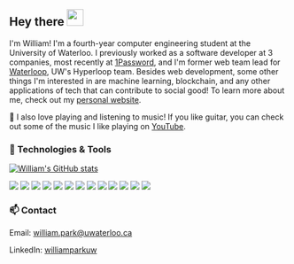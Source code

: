 ## Hey there <img src="https://raw.githubusercontent.com/MartinHeinz/MartinHeinz/master/wave.gif" width="30px">

I'm William! I'm a fourth-year computer engineering student at the University of Waterloo. I previously worked as a software developer at 3 companies, most recently at [1Password](https://1password.com/), and I'm former web team lead for [Waterloop](https://teamwaterloop.ca/), UW's Hyperloop team. Besides web development, some other things I'm interested in are machine learning, blockchain, and any other applications of tech that can contribute to social good! To learn more about me, check out my [personal website](https://www.williampark.ca/).

🎸 I also love playing and listening to music! If you like guitar, you can check out some of the music I like playing on [YouTube](https://youtube.com/playlist?list=PLDwNwv0NMcF7aautxVZpOWOmxnbRYjJMF).

### 🔨 Technologies & Tools

[![William's GitHub stats](https://github-readme-stats.vercel.app/api?username=williamhpark&count_private=true&hide=stars&show_icons=true)](https://github.com/anuraghazra/github-readme-stats)

![](https://img.shields.io/badge/Code-JavaScript-informational?style=flat&logo=javascript&logoColor=white&color=2bbc8a)
![](https://img.shields.io/badge/Code-C++-informational?style=flat&logo=c%2B%2B&logoColor=white&color=2bbc8a)
![](https://img.shields.io/badge/Code-Python-informational?style=flat&logo=python&logoColor=white&color=2bbc8a)
![](https://img.shields.io/badge/Code-TypeScript-informational?style=flat&logo=typescript&logoColor=white&color=2bbc8a)
![](https://img.shields.io/badge/Code-HTML-informational?style=flat&logo=html5&logoColor=white&color=2bbc8a)
![](https://img.shields.io/badge/Code-CSS-informational?style=flat&logo=css3&logoColor=white&color=2bbc8a)
![](https://img.shields.io/badge/Code-Bash-informational?style=flat&logo=gnu-bash&logoColor=white&color=2bbc8a)
![](https://img.shields.io/badge/Library-React-informational?style=flat&logo=react&logoColor=white&color=2bbc8a)
![](https://img.shields.io/badge/Library-Redux-informational?style=flat&logo=redux&logoColor=white&color=2bbc8a)
![](https://img.shields.io/badge/Framework-Express.js-informational?style=flat&logo=express&logoColor=white&color=2bbc8a)
![](https://img.shields.io/badge/Framework-Flask-informational?style=flat&logo=flask&logoColor=white&color=2bbc8a)
![](https://img.shields.io/badge/Database-PostgreSQL-informational?style=flat&logo=postgresql&logoColor=white&color=2bbc8a)
![](https://img.shields.io/badge/Database-MongoDB-informational?style=flat&logo=mongodb&logoColor=white&color=2bbc8a)

### 📫 Contact

Email: william.park@uwaterloo.ca

LinkedIn: [williamparkuw](https://linkedin.com/in/williamparkuw)
